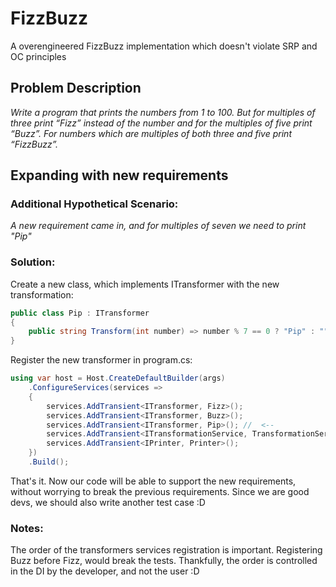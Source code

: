 # FizzBuzz
A overengineered FizzBuzz implementation which doesn't violate SRP and OC principles

## Problem Description
_Write a program that prints the numbers from 1 to 100. But for multiples of three print “Fizz” instead of the number and for the multiples of five print “Buzz”. For numbers which are multiples of both three and five print “FizzBuzz”._

## Expanding with new requirements
### Additional Hypothetical Scenario:
_A new requirement came in, and for multiples of seven we need to print "Pip"_

### Solution:
Create a new class, which implements ITransformer with the new transformation:
```csharp
public class Pip : ITransformer
{
    public string Transform(int number) => number % 7 == 0 ? "Pip" : "";
}
```

Register the new transformer in program.cs:

```csharp
using var host = Host.CreateDefaultBuilder(args)
    .ConfigureServices(services =>
    {
        services.AddTransient<ITransformer, Fizz>();
        services.AddTransient<ITransformer, Buzz>();
        services.AddTransient<ITransformer, Pip>(); //  <-- 
        services.AddTransient<ITransformationService, TransformationService>();   
        services.AddTransient<IPrinter, Printer>();   
    })
    .Build();
```

That's it. Now our code will be able to support the new requirements, without worrying to break the previous requirements.
Since we are good devs, we should also write another test case :D

### Notes:
The order of the transformers services registration is important. Registering Buzz before Fizz, would break the tests.
Thankfully, the order is controlled in the DI by the developer, and not the user :D